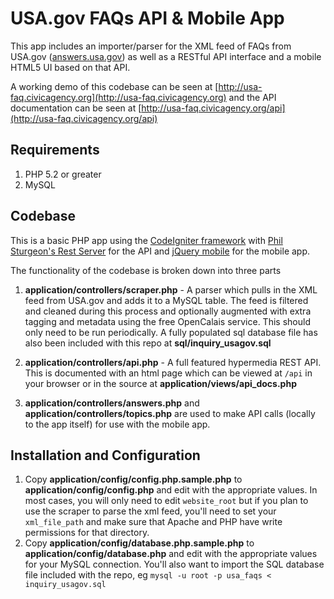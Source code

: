 # USA.gov FAQs API & Mobile App

This app includes an importer/parser for the XML feed of FAQs from USA.gov ([answers.usa.gov](http://answers.usa.gov)) as well as a RESTful API interface and a mobile HTML5 UI based on that API. 

A working demo of this codebase can be seen at [http://usa-faq.civicagency.org](http://usa-faq.civicagency.org) and the API documentation can be seen at [http://usa-faq.civicagency.org/api](http://usa-faq.civicagency.org/api)

## Requirements

1. PHP 5.2 or greater
2. MySQL


## Codebase
This is a basic PHP app using the [CodeIgniter framework](http://www.codeigniter.com/) with [Phil Sturgeon's Rest Server](https://github.com/philsturgeon/codeigniter-restserver) for the API and [jQuery mobile](http://jquerymobile.com/) for the mobile app. 

The functionality of the codebase is broken down into three parts

1. **application/controllers/scraper.php** - A parser which pulls in the XML feed from USA.gov and adds it to a MySQL table. The feed is filtered and cleaned during this process and optionally augmented with extra tagging and metadata using the free OpenCalais service. This should only need to be run periodically. A fully populated sql database file has also been included with this repo at **sql/inquiry_usagov.sql**

2. **application/controllers/api.php** - A full featured hypermedia REST API. This is documented with an html page which can be viewed at `/api` in your browser or in the source at **application/views/api_docs.php**

3. **application/controllers/answers.php** and **application/controllers/topics.php** are used to make API calls (locally to the app itself) for use with the mobile app. 


## Installation and Configuration

1. Copy **application/config/config.php.sample.php** to **application/config/config.php** and edit with the appropriate values. In most cases, you will only need to edit `website_root` but if you plan to use the scraper to parse the xml feed, you'll need to set your `xml_file_path` and make sure that Apache and PHP have write permissions for that directory. 
2. Copy **application/config/database.php.sample.php** to **application/config/database.php** and edit with the appropriate values for your MySQL connection. You'll also want to import the SQL database file included with the repo, eg `mysql -u root -p usa_faqs < inquiry_usagov.sql`

